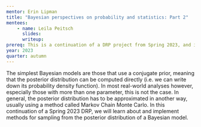 ```yaml
---
mentor: Erin Lipman
title: "Bayesian perspectives on probability and statistics: Part 2"
mentees:
    - name: Leila Peitsch
      slides:
      writeup:
prereq: This is a continuation of a DRP project from Spring 2023, and is not open for new applications
year: 2023
quarter: autumn
---
```

The simplest Bayesian models are those that use a conjugate prior, meaning that the posterior distribution can be computed directly (i.e. we can write down its probability density function). In most real-world analyses however, especially those with more than one parameter, this is not the case. In general, the posterior distribution has to be approximated in another way, usually using a method called Markov Chain Monte Carlo. In this continuation of a Spring 2023 DRP, we will learn about and implement methods for sampling from the posterior distribution of a Bayesian model.
